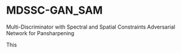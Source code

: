 # MDSSC-GAN_SAM
Multi-Discriminator with Spectral and Spatial Constraints Adversarial Network for Pansharpening

This 
